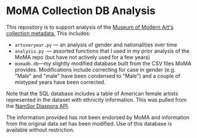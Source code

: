 # MoMA Collection DB Analysis

This repository is to support analysis of the [Museum of Modern Art's collection metadata.](https://github.com/MuseumofModernArt/collection) 
This includes: 
- `artoveryear.py` — an analysis of gender and nationalities over time
- `analysis.py `— assorted functions that I used in my prior analysis of the MoMA repo (but have not actively used for a few years)
- `momadb.db`—my slightly modified database built from the CSV files MoMA provides. Modifications include correcting for case in gender (e.g. "Male" and "male" have been condensed to "Male") and a couple of mistyped years have been corrected.

Note that the SQL database includes a table of American female artists represented in the dataset with ethnicity information. This was pulled from the [NamSor Diaspora API](https://api.namsor.com/namsor/faces/viewapikey.xhtml). 

The information provided has not been endorsed by MoMA and information from the original data set has been modified. Use of this database is available without restriction.
